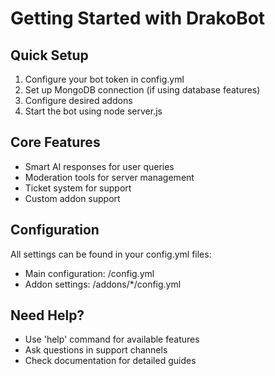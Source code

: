 # Getting Started with DrakoBot

## Quick Setup
1. Configure your bot token in config.yml
2. Set up MongoDB connection (if using database features)
3. Configure desired addons
4. Start the bot using node server.js

## Core Features
- Smart AI responses for user queries
- Moderation tools for server management
- Ticket system for support
- Custom addon support

## Configuration
All settings can be found in your config.yml files:
- Main configuration: /config.yml
- Addon settings: /addons/*/config.yml

## Need Help?
- Use 'help' command for available features
- Ask questions in support channels
- Check documentation for detailed guides
